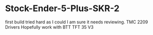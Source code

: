 # Stock-Ender-5-Plus-SKR-2
first build tried hard as I could I am sure it needs reviewing. 
TMC 2209 Drivers
Hopefully work with BTT TFT 35 V3
